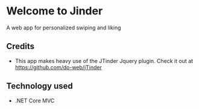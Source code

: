 # Welcome to Jinder

A web app for personalized swiping and liking

## Credits

*   This app makes heavy use of the JTinder Jquery plugin. Check it out at https://github.com/do-web/jTinder 

## Technology used

*   .NET Core MVC